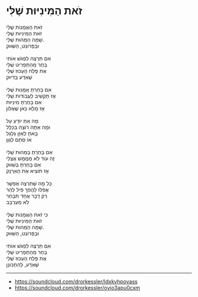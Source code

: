 # זֹאת הַמִּינִיּוּת שֶׁלִּי

זֹאת הָאֲמָנוֹת שֶׁלִּי\
זֹאת הַמִּינִיּוּת שֶׁלִּי\
שָׁמָּה הַמַּהוּת שֶׁלִּי.\
וּבַפְּרוֹנְט, הַשִּׁוּוּק\
\
אִם תִּרְצֶה לִפְגֹּשׁ אוֹתִי\
בְּחַר מֵהַתַּפְרִיט שֶׁלִּי\
אֶת פֶּלַח הָעַכּוּז שֶׁלִּי\
שֶׁאֵדַע בְּדִיּוּק\
\
אִם בָּחַרְתָּ אָמָּנוּת שֶׁלִּי\
אָז תַּקְשִׁיב לַעֲבוֹדוֹת שֶׁלִּי\
אִם בָּחַרְתָּ מִינִיּוּת\
אָז מָלֵא כָּאן שֶׁאֶלּוֹן\
\
מָה אַתְּ יוֹדֵעַ עַל\
וּמָה אַתָּה רוֹצֶה בִּכְלָל\
בָּאתָ לְאַזֵּן גַּלְגַּל\
אוֹ סְתָם לְגַוֵּן\
\
אִם בָּחַרְתָּ בַּמַּהוּת שֶׁלִּי\
זֶה עוֹד לֹא מְמֻמָּשׁ אֶצְלִי\
אִם בָּחַרְתָּ בְּשִׁוּוּק\
אָז תּוֹצִיא אֶת הָאַרְנָק\
\
כָּל מָה שֶׁתִּרְצֶה אֶפְשָׁר\
אֲפִלּוּ לַהֲפֹךְ פִּיל לְהַר\
רַק דָּבָר אֶחָד תִּבְחַר\
לֹא מְעַרְבֵּב\
\
כִּי זֹאת הָאֲמָנוֹת שֶׁלִּי\
זֹאת הַמִּינִיּוּת שֶׁלִּי\
שָׁמָּה הַמַּהוּת שֶׁלִּי.\
וּבַפְּרוֹנְט, הַשִּׁוּוּק\
\
אִם תִּרְצֶה לִפְגֹּשׁ אוֹתִי\
בְּחַר מֵהַתַּפְרִיט שֶׁלִּי\
אֶת פֶּלַח הָעַכּוּז שֶׁלִּי\
שֶׁאֵדַע, לְהִתְכּוֹנֵן

---
- https://soundcloud.com/drorkessler/ldxkvhpovass
- https://soundcloud.com/drorkessler/oyio3apu0cxm
